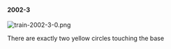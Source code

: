 #### 2002-3
![train-2002-3-0.png](https://github.com/lil-lab/nlvr/raw/master/nlvr/train/images/60/train-2002-3-0.png "train-2002-3-0.png")

There are exactly  two yellow circles touching the base